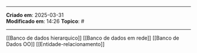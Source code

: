 ***
**Criado em**: 2025-03-31  
**Modificado em**: 14:26
**Topico**: #
***
[[Banco de dados hierarquico]]
[[Banco de dados em rede]]
[[Banco de Dados OO]]
[[Entidade-relacionamento]]